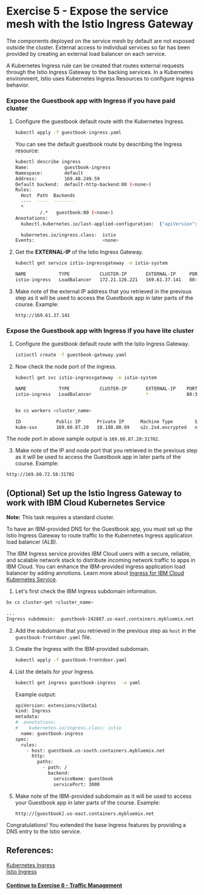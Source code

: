 # Exercise 5 - Expose the service mesh with the Istio Ingress Gateway

The components deployed on the service mesh by default are not exposed outside the cluster. External access to individual services so far has been provided by creating an external load balancer on each service.

A Kubernetes Ingress rule can be created that routes external requests through the Istio Ingress Gateway to the backing services. In a Kubernetes environment, Istio uses Kubernetes Ingress Resources to configure ingress behavior.

### Expose the Guestbook app with Ingress if you have paid cluster

1. Configure the guestbook default route with the Kubernetes Ingress.

    ```sh
    kubectl apply -f guestbook-ingress.yaml
    ```
    You can see the default guestbook route by describing the Ingress resource:

    ```sh
    kubectl describe ingress
    Name:             guestbook-ingress
    Namespace:        default
    Address:          169.48.249.59
    Default backend:  default-http-backend:80 (<none>)
    Rules:
      Host  Path  Backends
      ----  ----  --------
      *     
             /.*   guestbook:80 (<none>)
    Annotations:
      kubectl.kubernetes.io/last-applied-configuration:  {"apiVersion":"extensions/v1beta1","kind":"Ingress","metadata":{"annotations":{"kubernetes.io/ingress.class":"istio"},"name":"guestbook-ingress","namespace":"default"},"spec":{"rules":[{"http":{"paths":[{"backend":{"serviceName":"guestbook","servicePort":80},"path":"/.*"}]}}]}}

      kubernetes.io/ingress.class:  istio
    Events:                         <none>
    ```

2. Get the **EXTERNAL-IP** of the Istio Ingress Gateway.

    ```sh
    kubectl get service istio-ingressgateway -n istio-system

    NAME            TYPE           CLUSTER-IP       EXTERNAL-IP     PORT(S)                      AGE
    istio-ingress   LoadBalancer   172.21.126.221   169.61.37.141   80:31432/TCP,443:31753/TCP   3h
    ```

3. Make note of the external IP address that you retrieved in the previous step as it will be used to access the Guestbook app in later parts of the course.
   Example:
   ```
   http://169.61.37.141
   ```

### Expose the Guestbook app with Ingress if you have lite cluster
1. Configure the guestbook default route with the Istio Ingress Gateway.

    ```sh
    istioctl create -f guestbook-gateway.yaml
    ```

2. Now check the node port of the ingress.
    ```sh
    kubectl get svc istio-ingressgateway -n istio-system

    NAME            TYPE           CLUSTER-IP       EXTERNAL-IP    PORT(S)                      AGE
    istio-ingress   LoadBalancer                    *              80:31702/TCP,443:32290/TCP   10d


    bx cs workers <cluster_name>

    ID             Public IP      Private IP      Machine Type        State    Status   Zone    Version   
    kube-xxx       169.60.87.20   10.188.80.69    u2c.2x4.encrypted   normal   Ready    wdc06   1.9.7_1510*   

    ```
 The node port in above sample output is `169.60.87.20:31702`.

 3. Make note of the IP and node port that you retrieved in the previous step as it will be used to access the Guestbook app in later parts of the course.
   Example:
   ```
   http://169.60.72.58:31702
   ```

## (Optional) Set up the Istio Ingress Gateway to work with IBM Cloud Kubernetes Service

**Note:** This task requires a standard cluster.

To have an IBM-provided DNS for the Guestbook app, you must set up the Istio Ingress Gateway to route traffic to the Kubernetes Ingress application load balancer (ALB).

The IBM Ingress service provides IBM Cloud users with a secure, reliable, and scalable network stack to distribute incoming network traffic to apps in IBM Cloud. You can enhance the IBM-provided Ingress application load balancer by adding annotions. Learn more about [Ingress for IBM Cloud Kubernetes Service](https://console.bluemix.net/docs/containers/cs_ingress.html#ingress).

1. Let's first check the IBM Ingress subdomain information.
```sh
bx cs cluster-get <cluster_name>

...
Ingress subdomain:	guestbook-242887.us-east.containers.mybluemix.net
```

2. Add the subdomain that you retrieved in the previous step as `host` in the `guestbook-frontdoor.yaml` file.

3. Create the Ingress with the IBM-provided subdomain.
   ```sh
   kubectl apply -f guestbook-frontdoor.yaml
   ```

4. List the details for your Ingress.
   ```sh
   kubectl get ingress guestbook-ingress  -o yaml
   ```
   Example output:
   ```sh
   apiVersion: extensions/v1beta1
   kind: Ingress
   metadata:
   #  annotations:
   #    kubernetes.io/ingress.class: istio
     name: guestbook-ingress
   spec:
     rules:
       - host: guestbook.us-south.containers.mybluemix.net
         http:
           paths:
             - path: /
               backend:
                 serviceName: guestbook
                 servicePort: 3000
   ```

5. Make note of the IBM-provided subdomain as it will be used to access your Guestbook app in later parts of the course.
   Example:
   ```
   http://[guestbook].us-east.containers.mybluemix.net
   ```

Congratulations! You extended the base Ingress features by providing a DNS entry to the Istio service.

## References:
[Kubernetes Ingress](https://kubernetes.io/docs/concepts/services-networking/ingress/)           
[Istio Ingress](https://istio.io/docs/tasks/traffic-management/ingress.html)

#### [Continue to Exercise 6 - Traffic Management](../exercise-6/README.md)
